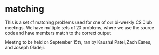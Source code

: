 # matching

This is a set of matching problems used for one of our bi-weekly CS Club meetings. We have multiple sets of 20 problems, where we use the source code and have members match to the correct output.

Meeting to be held on September 15th, ran by Kaushal Patel, Zach Eanes, and Joseph Oladeji.
